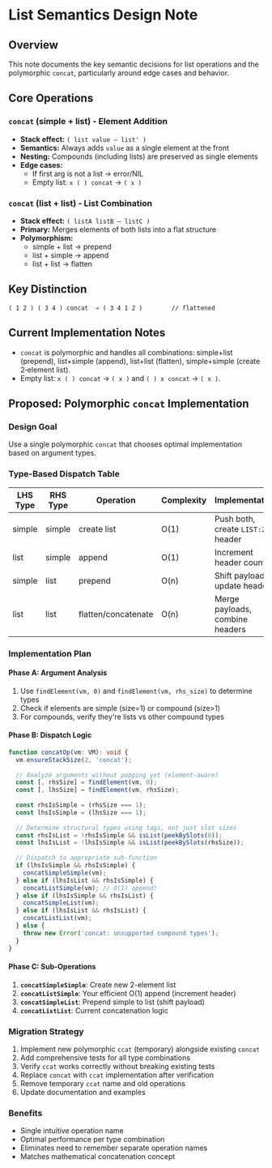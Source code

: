 # List Semantics Design Note

## Overview

This note documents the key semantic decisions for list operations and the polymorphic `concat`, particularly around edge cases and behavior.

## Core Operations

### `concat` (simple + list) - Element Addition
- **Stack effect:** `( list value — list' )`
- **Semantics:** Always adds `value` as a single element at the front
- **Nesting:** Compounds (including lists) are preserved as single elements
- **Edge cases:** 
  - If first arg is not a list → error/NIL
  - Empty list: `x ( ) concat` → `( x )`

### `concat` (list + list) - List Combination  
- **Stack effect:** `( listA listB — listC )`
- **Primary:** Merges elements of both lists into a flat structure
- **Polymorphism:**
  - simple + list → prepend
  - list + simple → append
  - list + list → flatten

## Key Distinction

```tacit
( 1 2 ) ( 3 4 ) concat  → ( 3 4 1 2 )        // flattened
```

## Current Implementation Notes

- `concat` is polymorphic and handles all combinations: simple+list (prepend), list+simple (append), list+list (flatten), simple+simple (create 2‑element list).
- Empty list: `x ( ) concat` → `( x )` and `( ) x concat` → `( x )`.

## Proposed: Polymorphic `concat` Implementation

### Design Goal
Use a single polymorphic `concat` that chooses optimal implementation based on argument types.

### Type-Based Dispatch Table

| LHS Type | RHS Type | Operation       | Complexity | Implementation                         |
|----------|----------|------------------|------------|----------------------------------------|
| simple   | simple   | create list      | O(1)       | Push both, create `LIST:2` header      |
| list     | simple   | append           | O(1)       | Increment header count                 |
| simple   | list     | prepend          | O(n)       | Shift payload, update header           |
| list     | list     | flatten/concatenate | O(n)    | Merge payloads, combine headers        |

### Implementation Plan

#### Phase A: Argument Analysis
1. Use `findElement(vm, 0)` and `findElement(vm, rhs_size)` to determine types
2. Check if elements are simple (size=1) or compound (size>1) 
3. For compounds, verify they're lists vs other compound types

#### Phase B: Dispatch Logic
```typescript
function concatOp(vm: VM): void {
  vm.ensureStackSize(2, 'concat');
  
  // Analyze arguments without popping yet (element-aware)
  const [, rhsSize] = findElement(vm, 0);
  const [, lhsSize] = findElement(vm, rhsSize);
  
  const rhsIsSimple = (rhsSize === 1);
  const lhsIsSimple = (lhsSize === 1);
  
  // Determine structural types using tags, not just slot sizes
  const rhsIsList = !rhsIsSimple && isList(peekBySlots(0));
  const lhsIsList = !lhsIsSimple && isList(peekBySlots(rhsSize));
  
  // Dispatch to appropriate sub-function
  if (lhsIsSimple && rhsIsSimple) {
    concatSimpleSimple(vm);
  } else if (lhsIsList && rhsIsSimple) {
    concatListSimple(vm); // O(1) append!
  } else if (lhsIsSimple && rhsIsList) {
    concatSimpleList(vm);
  } else if (lhsIsList && rhsIsList) {
    concatListList(vm);
  } else {
    throw new Error('concat: unsupported compound types');
  }
}
```

#### Phase C: Sub-Operations
1. **`concatSimpleSimple`**: Create new 2-element list
2. **`concatListSimple`**: Your efficient O(1) append (increment header)
3. **`concatSimpleList`**: Prepend simple to list (shift payload)
4. **`concatListList`**: Current concatenation logic

### Migration Strategy
1. Implement new polymorphic `ccat` (temporary) alongside existing `concat`
2. Add comprehensive tests for all type combinations 
3. Verify `ccat` works correctly without breaking existing tests
4. Replace `concat` with `ccat` implementation after verification
5. Remove temporary `ccat` name and old operations
6. Update documentation and examples

### Benefits
- Single intuitive operation name
- Optimal performance per type combination
- Eliminates need to remember separate operation names
- Matches mathematical concatenation concept
